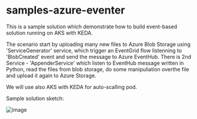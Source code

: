 # samples-azure-eventer

This is a sample solution which demonstrate how to build event-based solution running on AKS with KEDA.

The scenario start by uploading many new files to Azure Blob Storage using 'ServiceGenerator' service, which trigger an EventGrid flow listenning to 'BlobCreated' event and send the message to Azure EventHub.
There is 2nd Service - 'AppenderService' which listen to EventHub message written in Python, read the files from blob storage, do some manipuliation overthe file and upload it again to Azure Storage.

We will use also AKS with KEDA for auto-scalling pod.

Sample solution sketch:

![image](https://user-images.githubusercontent.com/89332819/154981548-e7955cb9-86b0-482d-a001-662b8ef820bc.png)



